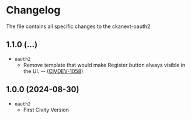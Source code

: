 # Changelog

The file contains all specific changes to the ckanext-oauth2.

## 1.1.0 (...)
- `oauth2` 
  - Remove template that would make Register button always visible in the UI. -- ([CIVDEV-1058](https://civity.atlassian.net/browse/CIVDEV-1058))


## 1.0.0 (2024-08-30)

- `oauth2` 
  - First Civity Version
